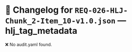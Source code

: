 # 📝 Changelog for `REQ-026-HLJ-Chunk_2-Item_10-v1.0.json` — **hlj_tag_metadata**

❌ No audit.yaml found.
